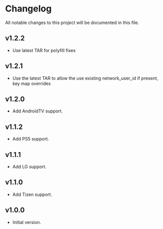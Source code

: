# Changelog
All notable changes to this project will be documented in this file.

## v1.2.2
* Use latest TAR for polyfill fixes

## v1.2.1
* Use the latest TAR to allow the use existing network_user_id if present, key map overrides

## v1.2.0
* Add AndroidTV support.

## v1.1.2
* Add PS5 support.

## v1.1.1
* Add LG support.

## v1.1.0
* Add Tizen support.

## v1.0.0
* Initial version.